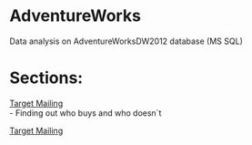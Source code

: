 # AdventureWorks
Data analysis on AdventureWorksDW2012 database (MS SQL)

# Sections:
<a href="https://github.com/tuhrin/AdventureWorks/tree/master/Target%20Mailing">Target Mailing</a><br/> - Finding out who buys and who doesn´t

[Target Mailing](https://github.com/tuhrin/AdventureWorks/tree/master/Target%20Mailing)
